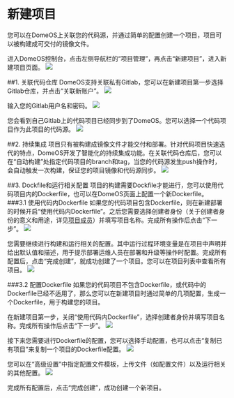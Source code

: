 # 新建项目

您可以在DomeOS上关联您的代码源，并通过简单的配置创建一个项目，项目可以被构建成可交付的镜像文件。

进入DomeOS控制台，点击左侧导航栏的“项目管理”，再点击“新建项目”，进入新建项目页面。
![](http://881471b33d4f9.cdn.sohucs.com/q_mini/newproject1.jpg)

##1. 关联代码仓库
DomeOS支持关联私有Gitlab，您可以在新建项目第一步选择Gitlab仓库，并点击“关联新账户”。
![](http://881471b33d4f9.cdn.sohucs.com/q_mini/newproject1.jpg)

输入您的Gitlab用户名和密码。
![](http://881471b33d4f9.cdn.sohucs.com/q_mini/newproject1.jpg)

您会看到自己Gitlab上的代码项目已经同步到了DomeOS。您可以选择一个代码项目作为此项目的代码源。
![](http://881471b33d4f9.cdn.sohucs.com/q_mini/newproject1.jpg)

##2. 持续集成
项目只有被构建成镜像文件才能交付和部署。针对代码项目快速迭代的特点，DomeOS开发了智能化的持续集成功能。在关联代码仓库后，您可以在“自动构建”处指定代码项目的branch和tag，当您的代码源发生push操作时，会自动触发一次构建，保证您的项目镜像和代码源同步。
![](http://881471b33d4f9.cdn.sohucs.com/q_mini/newproject1.jpg)

##3. Dockfile和运行相关配置
项目的构建需要Dockfile才能进行，您可以使用代码项目内的Dockerfile，也可以在DomeOS页面上配置一个新Dockerfile。
###3.1 使用代码内Dockerfile
如果您的代码项目包含Dockerfile，则在新建部署的时候开启“使用代码内Dockerfile”。之后您需要选择创建者身份（关于创建者身份的意义和用途，详见[项目成员](https://wzyy.gitbooks.io/domeos/content/xiang_mu_cheng_yuan.html)）并填写项目名称。完成所有操作后点击“下一步”。
![](http://881471b33d4f9.cdn.sohucs.com/q_mini/newproject1.jpg)

您需要继续进行构建和运行相关的配置。其中运行过程环境变量是在项目中声明并给出默认值和描述，用于提示部署运维人员在部署和升级等操作时配置。完成所有配置后，点击“完成创建”，就成功创建了一个项目。您可以在项目列表中查看所有项目。
![](http://881471b33d4f9.cdn.sohucs.com/q_mini/newproject1.jpg)

###3.2 配置Dockerfile
如果您的代码项目不包含Dockerfile，或代码中的Dockerfile已经不适用了，那么您可以在新建项目时通过简单的几项配置，生成一个Dockerfile，用于构建您的项目。

在新建项目第一步，关闭“使用代码内Dockerfile”，选择创建者身份并填写项目名称。完成所有操作后点击“下一步”。
![](http://881471b33d4f9.cdn.sohucs.com/q_mini/newproject1.jpg)

接下来您需要进行Dockerfile的配置，您可以选择手动配置，也可以点击“复制已有项目”来复制一个项目的Dockerfile配置。
![](http://881471b33d4f9.cdn.sohucs.com/q_mini/newproject5.jpg)

您可以在“高级设置”中指定配置文件模板，上传文件（如配置文件）以及运行相关的其他配置。
![](http://881471b33d4f9.cdn.sohucs.com/q_mini/newproject6.jpg)

完成所有配置后，点击“完成创建”，成功创建一个新项目。